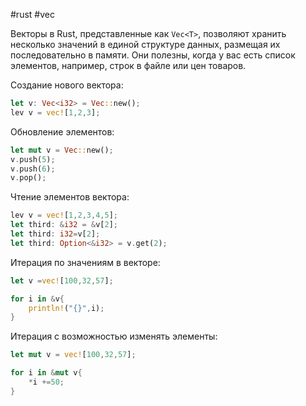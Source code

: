 #rust #vec 

Векторы в Rust, представленные как `Vec<T>`, позволяют хранить несколько значений в единой структуре данных, размещая их последовательно в памяти. Они полезны, когда у вас есть список элементов, например, строк в файле или цен товаров.

Создание нового вектора:
```rust
let v: Vec<i32> = Vec::new();
lev v = vec![1,2,3];
```

Обновление элементов:
```rust
let mut v = Vec::new();
v.push(5);
v.push(6);
v.pop();
```

Чтение элементов вектора:
```rust
lev v = vec![1,2,3,4,5];
let third: &i32 = &v[2];
let third: i32=v[2];
let third: Option<&i32> = v.get(2);
```

Итерация по значениям в векторе:
```rust
let v =vec![100,32,57];

for i in &v{
	println!("{}",i);
}
```

Итерация с возможностью изменять элементы: 
```rust
let mut v = vec![100,32,57];

for i in &mut v{
	*i +=50;
}
```
